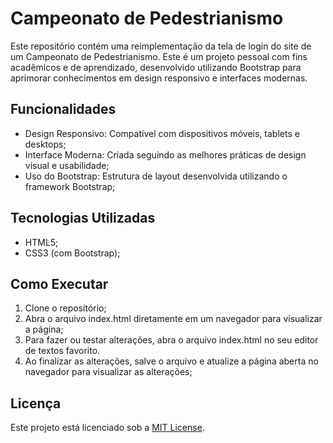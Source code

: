 # Campeonato de Pedestrianismo

Este repositório contém uma reimplementação da tela de login do site de um Campeonato de Pedestrianismo. Este é um projeto pessoal com fins acadêmicos e de aprendizado, desenvolvido utilizando Bootstrap para aprimorar conhecimentos em design responsivo e interfaces modernas.

## Funcionalidades
- Design Responsivo: Compatível com dispositivos móveis, tablets e desktops;
- Interface Moderna: Criada seguindo as melhores práticas de design visual e usabilidade;
- Uso do Bootstrap: Estrutura de layout desenvolvida utilizando o framework Bootstrap;

## Tecnologias Utilizadas
- HTML5;
- CSS3 (com Bootstrap);

## Como Executar
1. Clone o repositório;
2. Abra o arquivo index.html diretamente em um navegador para visualizar a página;
3. Para fazer ou testar alterações, abra o arquivo index.html no seu editor de textos favorito.
4. Ao finalizar as alterações, salve o arquivo e atualize a página aberta no navegador para visualizar as alterações;

## Licença
Este projeto está licenciado sob a [MIT License](https://opensource.org/license/mit).
